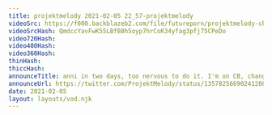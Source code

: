 ```yaml
---
title: projektmelody 2021-02-05 22_57-projektmelody
videoSrc: https://f000.backblazeb2.com/file/futureporn/projektmelody-chaturbate-2021-02-05.mp4
videoSrcHash: QmdccYavFwK55LBfB8h5oyp7hrCoK34yfag3pfj75CPeDo
video720Hash: 
video480Hash: 
video360Hash: 
thinHash: 
thiccHash: 
announceTitle: anni in two days, too nervous to do it. I'm on CB, change my mind >.<
announceUrl: https://twitter.com/ProjektMelody/status/1357825669024120841
date: 2021-02-05
layout: layouts/vod.njk
---
```

